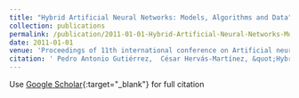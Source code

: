 ```yaml
---
title: "Hybrid Artificial Neural Networks: Models, Algorithms and Data"
collection: publications
permalink: /publication/2011-01-01-Hybrid-Artificial-Neural-Networks-Models-Algorithms-and-Data
date: 2011-01-01
venue: 'Proceedings of 11th international conference on Artificial neural networks IWANN&apos;11'
citation: ' Pedro Antonio Gutiérrez,  César Hervás-Martínez, &quot;Hybrid Artificial Neural Networks: Models, Algorithms and Data.&quot; Proceedings of 11th international conference on Artificial neural networks IWANN&amp;apos;11, Vol. II, 2011, pp. 177-184.'
---
```

Use [Google Scholar](https://scholar.google.com/scholar?q=Hybrid+Artificial+Neural+Networks:+Models,+Algorithms+and+Data){:target="_blank"} for full citation